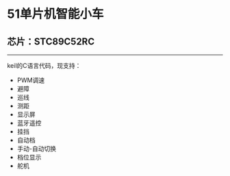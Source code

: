 # 51单片机智能小车
## 芯片：__STC89C52RC__
---
keil的C语言代码，现支持：
* PWM调速
* 避障
* 巡线
* 测距
* 显示屏
* 蓝牙遥控
* 挂挡
* 自动档
* 手动-自动切换
* 档位显示
* 舵机
